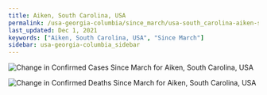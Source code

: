 ```yaml
---
title: Aiken, South Carolina, USA
permalink: /usa-georgia-columbia/since_march/usa-south_carolina-aiken-since_march.html
last_updated: Dec 1, 2021
keywords: ["Aiken, South Carolina, USA", "Since March"]
sidebar: usa-georgia-columbia_sidebar
---
```


![Change in Confirmed Cases Since March for Aiken, South Carolina, USA](/covid_tracker/images/graphs/usa-south_carolina-aiken-delta_confirmed-since_march_graph.png)

![Change in Confirmed Deaths Since March for Aiken, South Carolina, USA](/covid_tracker/images/graphs/usa-south_carolina-aiken-delta_deaths-since_march_graph.png)
